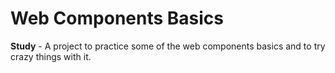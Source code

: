 # Web Components Basics

**Study** - A project to practice some of the web components basics and to try crazy things with it.